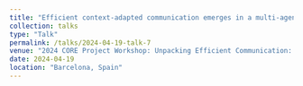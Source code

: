```yaml
---
title: "Efficient context‑adapted communication emerges in a multi‑agent model"
collection: talks
type: "Talk"
permalink: /talks/2024-04-19-talk-7
venue: "2024 CORE Project Workshop: Unpacking Efficient Communication: The Roles of Cognitive Bias and Extralinguistic Context in Referring Expression Choice, Universitat Pompeu Fabra"
date: 2024-04-19
location: "Barcelona, Spain"
---
```

